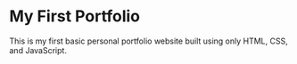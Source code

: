 # My First Portfolio

This is my first basic personal portfolio website built using only HTML, CSS, and JavaScript.
